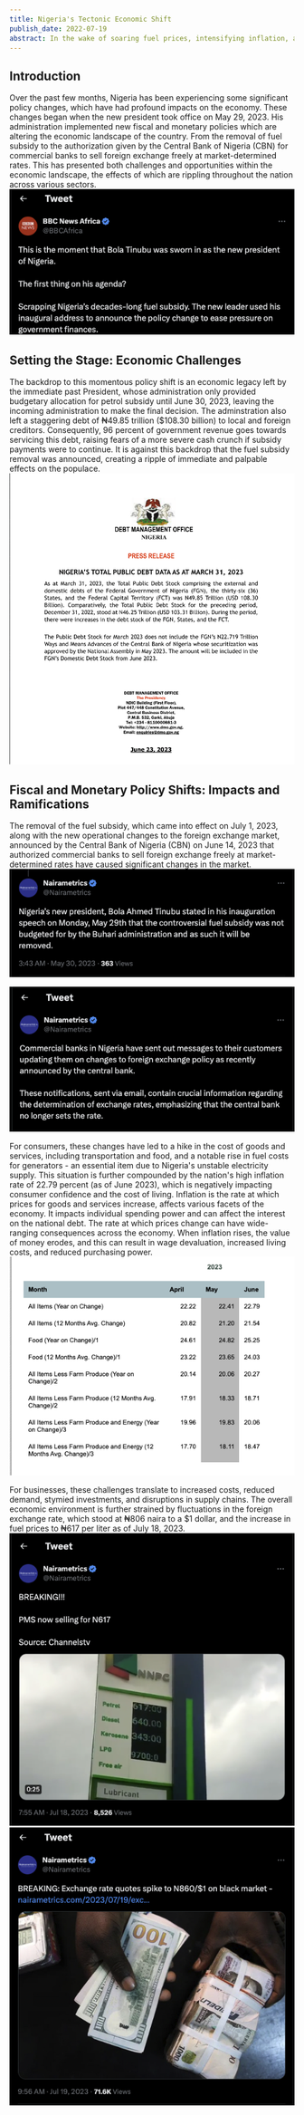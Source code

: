 ```yaml
---
title: Nigeria's Tectonic Economic Shift
publish_date: 2022-07-19
abstract: In the wake of soaring fuel prices, intensifying inflation, and a fluctuating exchange rate, everyday life in Nigeria has become a tangle of challenges. The effects ripple through our transportation, our food, our essential goods, and undeniably, our livelihoods. Amid this turbulence, I am making a decisive pivot, restructuring Ovabor Development Labs Limited to help navigate the storm. 
---
```


## Introduction
Over the past few months, Nigeria has been experiencing some significant policy changes, which have had profound impacts on the economy. These changes began when the new president took office on May 29, 2023. His administration implemented new fiscal and monetary policies which are altering the economic landscape of the country. From the removal of fuel subsidy to the authorization given by the Central Bank of Nigeria (CBN) for commercial banks to sell foreign exchange freely at market-determined rates. This has presented both challenges and opportunities within the economic landscape, the effects of which are rippling throughout the nation across various sectors.
  <img src="second/bbc.png"/>

## Setting the Stage: Economic Challenges
The backdrop to this momentous policy shift is an economic legacy left by the immediate past President, whose administration only provided budgetary allocation for petrol subsidy until June 30, 2023, leaving the incoming administration to make the final decision. The adminstration also left a staggering debt of ₦49.85 trillion ($108.30 billion) to local and foreign creditors. Consequently, 96 percent of government revenue goes towards servicing this debt, raising fears of a more severe cash crunch if subsidy payments were to continue. It is against this backdrop that the fuel subsidy removal was announced, creating a ripple of immediate and palpable effects on the populace.
 <img src="second/dmo.png"/>


## Fiscal and Monetary Policy Shifts: Impacts and Ramifications
The removal of the fuel subsidy, which came into effect on July 1, 2023, along with the new operational changes to the foreign exchange market, announced by the Central Bank of Nigeria (CBN) on June 14, 2023 that authorized commercial banks to sell foreign exchange freely at market-determined rates have caused significant changes in the market.
 <img src="second/rv.png"/>

 <img src="second/cbn.png"/>

For consumers, these changes have led to a hike in the cost of goods and services, including transportation and food, and a notable rise in fuel costs for generators - an essential item due to Nigeria's unstable electricity supply. This situation is further compounded by the nation's high inflation rate of 22.79 percent (as of June 2023), which is negatively impacting consumer confidence and the cost of living. Inflation is the rate at which prices for goods and services increase, affects various facets of the economy. It impacts individual spending power and can affect the interest on the national debt. The rate at which prices change can have wide-ranging consequences across the economy. When inflation rises, the value of money erodes, and this can result in wage devaluation, increased living costs, and reduced purchasing power.
<img src="second/inf.png"/>


For businesses, these challenges translate to increased costs, reduced demand, stymied investments, and disruptions in supply chains. The overall economic environment is further strained by fluctuations in the foreign exchange rate, which stood at ₦806 naira to a $1 dollar, and the increase in fuel prices to ₦617 per liter as of July 18, 2023.
<img src="second/oil.png"/>
<img src="second/fx.png"/>




